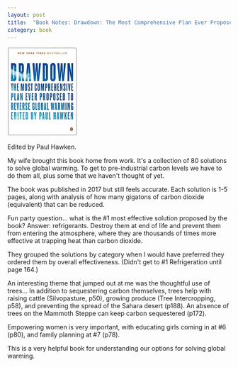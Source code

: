 ```yaml
---
layout: post
title:  "Book Notes: Drawdown: The Most Comprehensive Plan Ever Proposed to Reverse Global Warming"
category: book
---
```


![Book cover](/assets/drawdown.jpg)

Edited by Paul Hawken.

My wife brought this book home from work. It's a collection of 80 solutions to solve global warming. To get to pre-industrial carbon levels we have to do them all, plus some that we haven't thought of yet.

The book was published in 2017 but still feels accurate. Each solution is 1-5 pages, along with analysis of how many gigatons of carbon dioxide (equivalent) that can be reduced.

Fun party question... what is the #1 most effective solution proposed by the book? Answer: refrigerants. Destroy them at end of life and prevent them from entering the atmosphere, where they are thousands of times more effective at trapping heat than carbon dioxide.

They grouped the solutions by category when I would have preferred they ordered them by overall effectiveness. (Didn't get to #1 Refrigeration until page 164.)

An interesting theme that jumped out at me was the thoughtful use of trees... In addition to sequestering carbon themselves, trees help with raising cattle (Silvopasture, p50), growing produce (Tree Intercropping, p58), and preventing the spread of the Sahara desert (p188). An absence of trees on the Mammoth Steppe can keep carbon sequestered (p172).

Empowering women is very important, with educating girls coming in at #6 (p80), and family planning at #7 (p78).

This is a very helpful book for understanding our options for solving global warming.
